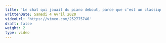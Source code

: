 ```yaml
---
title: 'Le chat qui jouait du piano debout, parce que c’est un classique'
writtenDate: Samedi 4 Avril 2020
videoUrl: 'https://vimeo.com/252775746'
draft: false
weight: 2
type: video
---
```

